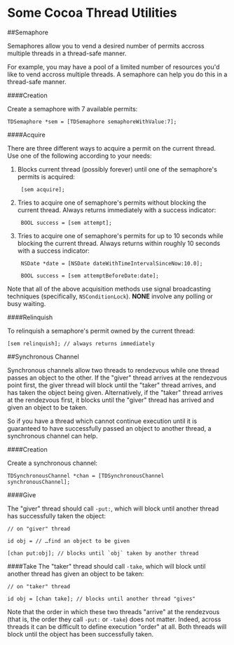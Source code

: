 Some Cocoa Thread Utilities
===========

##Semaphore

Semaphores allow you to vend a desired number of permits accross multiple threads in a thread-safe manner. 

For example, you may have a pool of a limited number of resources you'd like to vend accross multiple threads. A semaphore can help you do this in a thread-safe manner.

####Creation

Create a semaphore with 7 available permits:

    TDSemaphore *sem = [TDSemaphore semaphoreWithValue:7];

####Acquire

There are three different ways to acquire a permit on the current thread. Use one of the following according to your needs:

1. Blocks current thread (possibly forever) until one of the semaphore's permits is acquired:

        [sem acquire];

1. Tries to acquire one of semaphore's permits without blocking the current thread. Always returns immediately with a success indicator:

        BOOL success = [sem attempt];

1. Tries to acquire one of semaphore's permits for up to 10 seconds while blocking the current thread. Always returns within roughly 10 seconds with a success indicator:

        NSDate *date = [NSDate dateWithTimeIntervalSinceNow:10.0];
        
        BOOL success = [sem attemptBeforeDate:date];

Note that all of the above acquisition methods use signal broadcasting techniques (specifically, `NSConditionLock`). **NONE** involve any polling or busy waiting. 

####Relinquish

To relinquish a semaphore's permit owned by the current thread:

    [sem relinquish]; // always returns immediately

##Synchronous Channel

Synchronous channels allow two threads to rendezvous while one thread passes an object to the other. If the "giver" thread arrives at the rendezvous point first, the giver thread will block until the "taker" thread arrives, and has taken the object being given. Alternatively, if the "taker" thread arrives at the rendezvous first, it blocks until the "giver" thread has arrived and given an object to be taken.

So if you have a thread which cannot continue execution until it is guaranteed to have successfully passed an object to another thread, a synchronous channel can help.

####Creation

Create a synchronous channel:

    TDSynchronousChannel *chan = [TDSynchronousChannel synchronousChannel];

####Give

The "giver" thread should call `-put:`, which will block until another thread has successfully taken the object:

    // on "giver" thread
    
    id obj = // …find an object to be given
    
    [chan put:obj]; // blocks until `obj` taken by another thread

####Take
The "taker" thread should call `-take`, which will block until another thread has given an object to be taken:

    // on "taker" thread
    
    id obj = [chan take]; // blocks until another thread "gives"    

Note that the order in which these two threads "arrive" at the rendezvous (that is, the order they call `-put:` or `-take`) does not matter. Indeed, across threads it can be difficult to define execution "order" at all. Both threads will block until the object has been successfully taken.